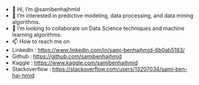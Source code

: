 - 👋 Hi, I’m @samibenhajhmid
- 👀 I’m interested in predictive modeling, data processing, and data mining algorithms.
- 💞️ I’m looking to collaborate on Data Science techniques and machine learning algorithms.
- 📫 How to reach me on 
- LinkedIn : https://www.linkedin.com/in/sami-benhajhmid-6b0ab5183/
- Github : https://github.com/samibenhajhmid
- Kaggle : https://www.kaggle.com/samibenhajhmid
- Stackoverflow : https://stackoverflow.com/users/13207034/sami-ben-haj-hmid

<!---
samibenhajhmid/samibenhajhmid is a ✨ special ✨ repository because its `README.md` (this file) appears on your GitHub profile.
You can click the Preview link to take a look at your changes.
--->
